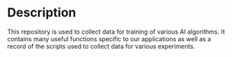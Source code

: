 # Description
This repository is used to collect data for training of various AI algorithms. It contains many useful functions specific to our applications as well as a record of the scripts used to collect data for various experiments.